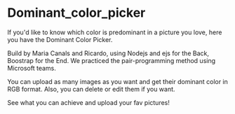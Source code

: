 # Dominant_color_picker


If you'd like to know which color is predominant in a picture you love, here you have the Dominant Color Picker.

Build by Maria Canals and Ricardo, using Nodejs and ejs for the Back, Boostrap for the End. We practiced the pair-programming method using Microsoft teams. 

You can upload as many images as you want and get their dominant color in RGB format.
Also, you can delete or edit them if you want.

See what you can achieve and upload your fav pictures! 
